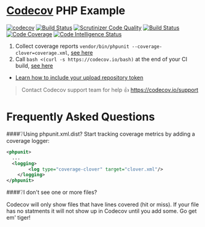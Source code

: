 [Codecov][1] PHP Example
========================
[![codecov](https://codecov.io/gh/dedevillela/example-php/branch/master/graph/badge.svg)](https://codecov.io/gh/dedevillela/example-php) [![Build Status](https://travis-ci.org/dedevillela/example-php.svg?branch=master)](https://travis-ci.org/dedevillela/example-php) [![Scrutinizer Code Quality](https://scrutinizer-ci.com/g/dedevillela/example-php/badges/quality-score.png?b=master)](https://scrutinizer-ci.com/g/dedevillela/example-php/?branch=master) [![Build Status](https://scrutinizer-ci.com/g/dedevillela/example-php/badges/build.png?b=master)](https://scrutinizer-ci.com/g/dedevillela/example-php/build-status/master) [![Code Coverage](https://scrutinizer-ci.com/g/dedevillela/example-php/badges/coverage.png?b=master)](https://scrutinizer-ci.com/g/dedevillela/example-php/?branch=master) [![Code Intelligence Status](https://scrutinizer-ci.com/g/dedevillela/example-php/badges/code-intelligence.svg?b=master)](https://scrutinizer-ci.com/code-intelligence)

1. Collect coverage reports `vendor/bin/phpunit --coverage-clover=coverage.xml`, [see here][2]
2. Call `bash <(curl -s https://codecov.io/bash)` at the end of your CI build, [see here][3]
  - [Learn how to include your upload repository token][4]

> Contact Codecov support team for help :thumbsup: https://codecov.io/support

# Frequently Asked Questions

####❔Using phpunit.xml.dist?
Start tracking coverage metrics by adding a coverage logger:

```xml
<phpunit>
  ...
  <logging>
        <log type="coverage-clover" target="clover.xml"/>
    </logging>
</phpunit>
```

####❔I don't see one or more files?

Codecov will only show files that have lines covered (hit or miss). If your file has no statments it will not show up in Codecov until you add some. Go get em' tiger!


[1]: https://codecov.io/
[2]: https://github.com/codecov/example-php/blob/master/.travis.yml#L15
[3]: https://github.com/codecov/example-php/blob/master/.travis.yml#L18
[4]: http://docs.codecov.io/docs/about-the-codecov-bash-uploader#section-upload-token
